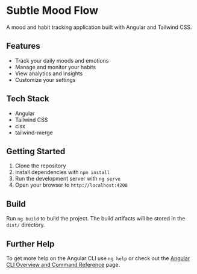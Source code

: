 # Subtle Mood Flow

A mood and habit tracking application built with Angular and Tailwind CSS.

## Features

- Track your daily moods and emotions
- Manage and monitor your habits
- View analytics and insights
- Customize your settings

## Tech Stack

- Angular
- Tailwind CSS
- clsx
- tailwind-merge

## Getting Started

1. Clone the repository
2. Install dependencies with `npm install`
3. Run the development server with `ng serve`
4. Open your browser to `http://localhost:4200`

## Build

Run `ng build` to build the project. The build artifacts will be stored in the `dist/` directory.

## Further Help

To get more help on the Angular CLI use `ng help` or check out the [Angular CLI Overview and Command Reference](https://angular.io/cli) page.

